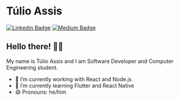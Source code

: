 # Túlio Assis

[![Linkedin Badge](https://img.shields.io/badge/-LinkedIn-blue?style=flat&logo=LinkedIn&logoColor=white)](https://www.linkedin.com/in/tuliooassis)
[![Medium Badge](https://img.shields.io/badge/-Medium-000?style=flat&logo=Medium&logoColor=white)](https://medium.com/@tuliooassis)

## Hello there! ✌🏻

My name is Túlio Assis and I am Software Developer and Computer Engineering student.

- 🔭 I’m currently working with React and Node.js
- 🌱 I’m currently learning Flutter and React Native
- 😄 Pronouns: he/him

